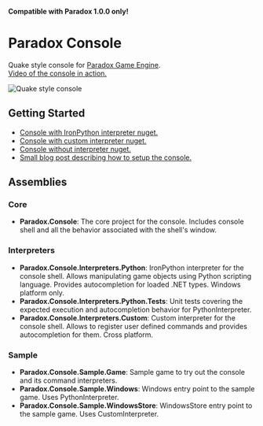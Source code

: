**Compatible with Paradox 1.0.0 only!**

Paradox Console
===============

Quake style console for [Paradox Game Engine](http://paradox3d.net/).<br/>
[Video of the console in action.](https://www.youtube.com/watch?v=oVWqy16W0ak)<br/>

![Quake style console](http://az695587.vo.msecnd.net/images/console.png)

## Getting Started

- [Console with IronPython interpreter nuget.](http://www.nuget.org/packages/Paradox.Console.PythonInterpreter)
- [Console with custom interpreter nuget.](http://www.nuget.org/packages/Paradox.Console.CustomInterpreter)
- [Console without interpreter nuget.](http://www.nuget.org/packages/Paradox.Console)
- [Small blog post describing how to setup the console.](http://jaanusvarus.com/quake-style-console-for-paradox-game-engine)

## Assemblies

### Core

- **Paradox.Console**: The core project for the console. Includes console shell and all the behavior associated with the shell's window.

### Interpreters

- **Paradox.Console.Interpreters.Python**: IronPython interpreter for the console shell. Allows manipulating game objects using Python scripting language. Provides autocompletion for loaded .NET types. Windows platform only.
- **Paradox.Console.Interpreters.Python.Tests**: Unit tests covering the expected execution and autocompletion behavior for PythonInterpreter.
- **Paradox.Console.Interpreters.Custom**: Custom interpreter for the console shell. Allows to register user defined commands and provides autocompletion for them. Cross platform.

### Sample

- **Paradox.Console.Sample.Game**: Sample game to try out the console and its command interpreters.
- **Paradox.Console.Sample.Windows**: Windows entry point to the sample game. Uses PythonInterpreter.
- **Paradox.Console.Sample.WindowsStore**: WindowsStore entry point to the sample game. Uses CustomInterpreter.
